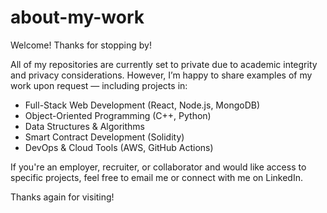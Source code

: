# about-my-work

Welcome!
Thanks for stopping by!

All of my repositories are currently set to private due to academic integrity and privacy considerations. However, I’m happy to share examples of my work upon request — including projects in:

- Full-Stack Web Development (React, Node.js, MongoDB)
- Object-Oriented Programming (C++, Python)
- Data Structures & Algorithms
- Smart Contract Development (Solidity)
- DevOps & Cloud Tools (AWS, GitHub Actions)

If you're an employer, recruiter, or collaborator and would like access to specific projects, feel free to email me or connect with me on LinkedIn.

Thanks again for visiting!
